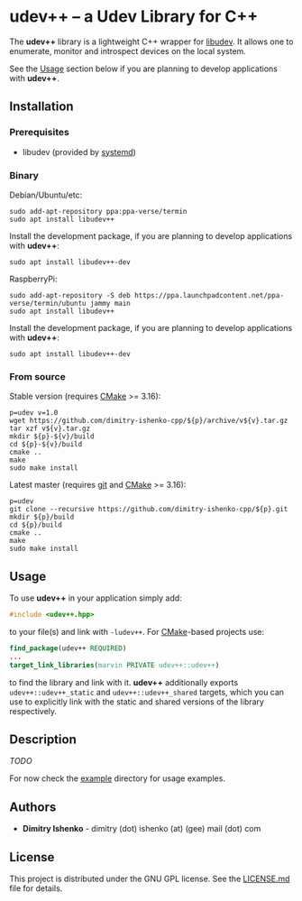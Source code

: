 # udev++ – a Udev Library for C++

The **udev++** library is a lightweight C++ wrapper for [libudev](https://www.freedesktop.org/software/systemd/man/libudev.html). It allows one to enumerate, monitor and introspect devices on the local system.

See the [Usage](#usage) section below if you are planning to develop applications with **udev++**.

## Installation

### Prerequisites

* libudev (provided by [systemd](https://www.freedesktop.org/wiki/Software/systemd/))

### Binary

Debian/Ubuntu/etc:

```shell
sudo add-apt-repository ppa:ppa-verse/termin
sudo apt install libudev++
```

Install the development package, if you are planning to develop applications with **udev++**:
```shell
sudo apt install libudev++-dev
```

RaspberryPi:

```shell
sudo add-apt-repository -S deb https://ppa.launchpadcontent.net/ppa-verse/termin/ubuntu jammy main
sudo apt install libudev++
```

Install the development package, if you are planning to develop applications with **udev++**:
```shell
sudo apt install libudev++-dev
```

### From source

Stable version (requires [CMake](https://cmake.org/) >= 3.16):

```shell
p=udev v=1.0
wget https://github.com/dimitry-ishenko-cpp/${p}/archive/v${v}.tar.gz
tar xzf v${v}.tar.gz
mkdir ${p}-${v}/build
cd ${p}-${v}/build
cmake ..
make
sudo make install
```

Latest master (requires [git](https://git-scm.com/) and [CMake](https://cmake.org/) >= 3.16):

```shell
p=udev
git clone --recursive https://github.com/dimitry-ishenko-cpp/${p}.git
mkdir ${p}/build
cd ${p}/build
cmake ..
make
sudo make install
```

## Usage

To use **udev++** in your application simply add:

```c++
#include <udev++.hpp>
```

to your file(s) and link with `-ludev++`. For [CMake](https://cmake.org/)-based projects use:

```cmake
find_package(udev++ REQUIRED)
...
target_link_libraries(marvin PRIVATE udev++::udev++)
```

to find the library and link with it. **udev++** additionally exports `udev++::udev++_static` and `udev++::udev++_shared` targets, which you can use to explicitly link with the static and shared versions of the library respectively.

## Description

_TODO_

For now check the [example](./example/) directory for usage examples.

## Authors

* **Dimitry Ishenko** - dimitry (dot) ishenko (at) (gee) mail (dot) com

## License

This project is distributed under the GNU GPL license. See the
[LICENSE.md](LICENSE.md) file for details.
